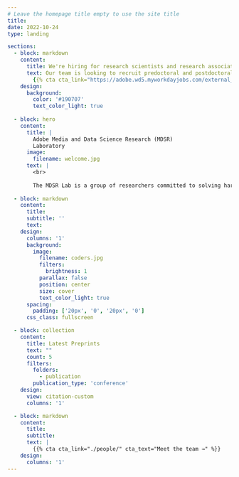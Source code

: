 ```yaml
---
# Leave the homepage title empty to use the site title
title:
date: 2022-10-24
type: landing

sections:
  - block: markdown
    content:
      title: We're hiring for research scientists and research associates!
      text: Our team is looking to recruit predoctoral and postdoctoral researchers with backgrounds in natural language processing, computer vision, behavioral sciences, and machine learning.
        {{% cta cta_link="https://adobe.wd5.myworkdayjobs.com/external_experienced/job/Noida/Research-Scientist_R151257-1" cta_text="Apply now →" %}}
    design:
      background:
        color: '#190707'
        text_color_light: true
  
  - block: hero
    content:
      title: |
        Adobe Media and Data Science Research (MDSR) 
        Laboratory
      image:
        filename: welcome.jpg
      text: |
        <br>
        
        The MDSR Lab is a group of researchers committed to solving hard problems in the broad area of digital media and marketing. The group develops cutting-edge machine learning approaches for important use cases including content understanding and generation, behavior modeling, and human-computer interaction.
        
  - block: markdown
    content:
      title:
      subtitle: ''
      text:
    design:
      columns: '1'
      background:
        image: 
          filename: coders.jpg
          filters:
            brightness: 1
          parallax: false
          position: center
          size: cover
          text_color_light: true
      spacing:
        padding: ['20px', '0', '20px', '0']
      css_class: fullscreen

  - block: collection
    content:
      title: Latest Preprints
      text: ""
      count: 5
      filters:
        folders:
          - publication
        publication_type: 'conference'
    design:
      view: citation-custom
      columns: '1'

  - block: markdown
    content:
      title:
      subtitle:
      text: |
        {{% cta cta_link="./people/" cta_text="Meet the team →" %}}
    design:
      columns: '1'
---
```

